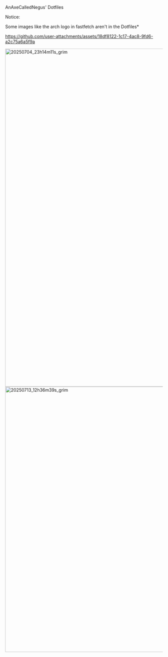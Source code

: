 AnAxeCalledNegus' Dotfiles

Notice:

Some images like the arch logo in fastfetch aren't in the Dotfiles*



https://github.com/user-attachments/assets/18df8122-1c17-4ac8-9fd6-a2c75a6a5f9a



<img width="1920" height="1080" alt="20250704_23h14m11s_grim" src="https://github.com/user-attachments/assets/21ade7aa-ad03-4045-a3e3-a0fea7e72e0d" />


<img width="923" height="848" alt="20250713_12h36m39s_grim" src="https://github.com/user-attachments/assets/863220da-0684-4814-be5a-38d53a4d0eae" />

